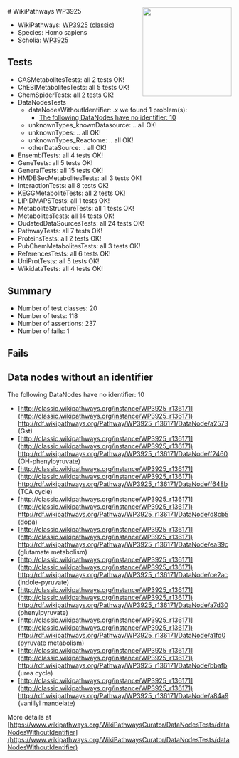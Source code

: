 <img style="float: right; width: 200px" src="https://upload.wikimedia.org/wikipedia/commons/thumb/8/83/Wplogo_with_text_500.png/640px-Wplogo_with_text_500.png" />
# WikiPathways WP3925

* WikiPathways: [WP3925](https://wikipathways.org/pathways/WP3925) ([classic](https://classic.wikipathways.org/instance/WP3925))
* Species: Homo sapiens
* Scholia: [WP3925](https://scholia.toolforge.org/wikipathways/WP3925)
## Tests
* CASMetabolitesTests: all 2 tests OK!
* ChEBIMetabolitesTests: all 5 tests OK!
* ChemSpiderTests: all 2 tests OK!
* DataNodesTests
    * dataNodesWithoutIdentifier: .x we found 1 problem(s):
        * [The following DataNodes have no identifier: 10](#8792c490)
    * unknownTypes_knownDatasource: .. all OK!
    * unknownTypes: .. all OK!
    * unknownTypes_Reactome: .. all OK!
    * otherDataSource: .. all OK!
* EnsemblTests: all 4 tests OK!
* GeneTests: all 5 tests OK!
* GeneralTests: all 15 tests OK!
* HMDBSecMetabolitesTests: all 3 tests OK!
* InteractionTests: all 8 tests OK!
* KEGGMetaboliteTests: all 2 tests OK!
* LIPIDMAPSTests: all 1 tests OK!
* MetaboliteStructureTests: all 1 tests OK!
* MetabolitesTests: all 14 tests OK!
* OudatedDataSourcesTests: all 24 tests OK!
* PathwayTests: all 7 tests OK!
* ProteinsTests: all 2 tests OK!
* PubChemMetabolitesTests: all 3 tests OK!
* ReferencesTests: all 6 tests OK!
* UniProtTests: all 5 tests OK!
* WikidataTests: all 4 tests OK!


## Summary

* Number of test classes: 20
* Number of tests: 118
* Number of assertions: 237
* Number of fails: 1

## Fails

<a name="8792c490" />

## Data nodes without an identifier

The following DataNodes have no identifier: 10

* [http://classic.wikipathways.org/instance/WP3925_r136171](http://classic.wikipathways.org/instance/WP3925_r136171) http://rdf.wikipathways.org/Pathway/WP3925_r136171/DataNode/a2573 (Gst)
* [http://classic.wikipathways.org/instance/WP3925_r136171](http://classic.wikipathways.org/instance/WP3925_r136171) http://rdf.wikipathways.org/Pathway/WP3925_r136171/DataNode/f2460 (OH-phenylpyruvate)
* [http://classic.wikipathways.org/instance/WP3925_r136171](http://classic.wikipathways.org/instance/WP3925_r136171) http://rdf.wikipathways.org/Pathway/WP3925_r136171/DataNode/f648b (TCA cycle)
* [http://classic.wikipathways.org/instance/WP3925_r136171](http://classic.wikipathways.org/instance/WP3925_r136171) http://rdf.wikipathways.org/Pathway/WP3925_r136171/DataNode/d8cb5 (dopa)
* [http://classic.wikipathways.org/instance/WP3925_r136171](http://classic.wikipathways.org/instance/WP3925_r136171) http://rdf.wikipathways.org/Pathway/WP3925_r136171/DataNode/ea39c (glutamate metabolism)
* [http://classic.wikipathways.org/instance/WP3925_r136171](http://classic.wikipathways.org/instance/WP3925_r136171) http://rdf.wikipathways.org/Pathway/WP3925_r136171/DataNode/ce2ac (indole-pyruvate)
* [http://classic.wikipathways.org/instance/WP3925_r136171](http://classic.wikipathways.org/instance/WP3925_r136171) http://rdf.wikipathways.org/Pathway/WP3925_r136171/DataNode/a7d30 (phenylpyruvate)
* [http://classic.wikipathways.org/instance/WP3925_r136171](http://classic.wikipathways.org/instance/WP3925_r136171) http://rdf.wikipathways.org/Pathway/WP3925_r136171/DataNode/a1fd0 (pyruvate metabolism)
* [http://classic.wikipathways.org/instance/WP3925_r136171](http://classic.wikipathways.org/instance/WP3925_r136171) http://rdf.wikipathways.org/Pathway/WP3925_r136171/DataNode/bbafb (urea cycle)
* [http://classic.wikipathways.org/instance/WP3925_r136171](http://classic.wikipathways.org/instance/WP3925_r136171) http://rdf.wikipathways.org/Pathway/WP3925_r136171/DataNode/a84a9 (vanillyl mandelate)


More details at [https://www.wikipathways.org/WikiPathwaysCurator/DataNodesTests/dataNodesWithoutIdentifier](https://www.wikipathways.org/WikiPathwaysCurator/DataNodesTests/dataNodesWithoutIdentifier)

